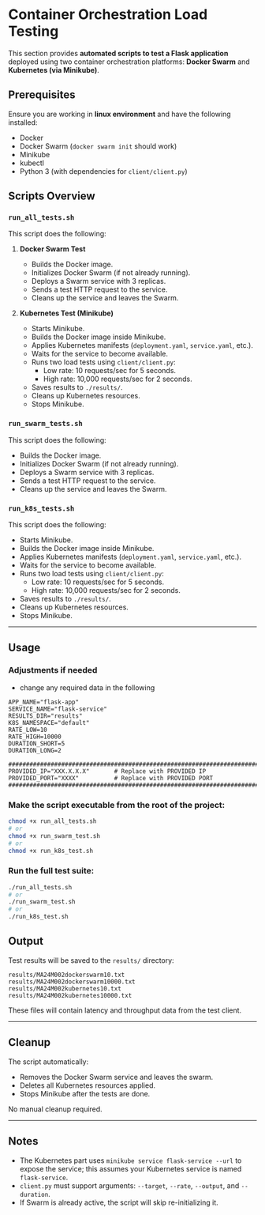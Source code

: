 
# Container Orchestration Load Testing

This section provides **automated scripts to test a Flask application** deployed using two container orchestration platforms: **Docker Swarm** and **Kubernetes (via Minikube)**.



## Prerequisites

Ensure you are working in **linux environment** and have the following installed:

- Docker
- Docker Swarm (`docker swarm init` should work)
- Minikube
- kubectl
- Python 3 (with dependencies for `client/client.py`)


## Scripts Overview

### `run_all_tests.sh`

This script does the following:

1. **Docker Swarm Test**
   - Builds the Docker image.
   - Initializes Docker Swarm (if not already running).
   - Deploys a Swarm service with 3 replicas.
   - Sends a test HTTP request to the service.
   - Cleans up the service and leaves the Swarm.

2. **Kubernetes Test (Minikube)**
   - Starts Minikube.
   - Builds the Docker image inside Minikube.
   - Applies Kubernetes manifests (`deployment.yaml`, `service.yaml`, etc.).
   - Waits for the service to become available.
   - Runs two load tests using `client/client.py`:
     - Low rate: 10 requests/sec for 5 seconds.
     - High rate: 10,000 requests/sec for 2 seconds.
   - Saves results to `./results/`.
   - Cleans up Kubernetes resources.
   - Stops Minikube.



### `run_swarm_tests.sh`

This script does the following:

   - Builds the Docker image.
   - Initializes Docker Swarm (if not already running).
   - Deploys a Swarm service with 3 replicas.
   - Sends a test HTTP request to the service.
   - Cleans up the service and leaves the Swarm.





### `run_k8s_tests.sh`

This script does the following:

   - Starts Minikube.
   - Builds the Docker image inside Minikube.
   - Applies Kubernetes manifests (`deployment.yaml`, `service.yaml`, etc.).
   - Waits for the service to become available.
   - Runs two load tests using `client/client.py`:
     - Low rate: 10 requests/sec for 5 seconds.
     - High rate: 10,000 requests/sec for 2 seconds.
   - Saves results to `./results/`.
   - Cleans up Kubernetes resources.
   - Stops Minikube.

---



## Usage

### Adjustments if needed
- change any required data in the following 
```
APP_NAME="flask-app"
SERVICE_NAME="flask-service"
RESULTS_DIR="results"
K8S_NAMESPACE="default"
RATE_LOW=10
RATE_HIGH=10000
DURATION_SHORT=5
DURATION_LONG=2

########################################################################
PROVIDED_IP="XXX.X.X.X"       # Replace with PROVIDED IP
PROVIDED_PORT="XXXX"          # Replace with PROVIDED PORT
########################################################################

```

### Make the script executable from the root of the project:

```bash
chmod +x run_all_tests.sh
# or
chmod +x run_swarm_test.sh
# or 
chmod +x run_k8s_test.sh

```

### Run the full test suite:

```bash
./run_all_tests.sh
# or 
./run_swarm_test.sh
# or 
./run_k8s_test.sh

```

## Output

Test results will be saved to the `results/` directory:

```
results/MA24M002dockerswarm10.txt
results/MA24M002dockerswarm10000.txt
results/MA24M002kubernetes10.txt
results/MA24M002kubernetes10000.txt
```

These files will contain latency and throughput data from the test client.

---

## Cleanup

The script automatically:

* Removes the Docker Swarm service and leaves the swarm.
* Deletes all Kubernetes resources applied.
* Stops Minikube after the tests are done.

No manual cleanup required.

---



## Notes

* The Kubernetes part uses `minikube service flask-service --url` to expose the service; this assumes your Kubernetes service is named `flask-service`.
* `client.py` must support arguments: `--target`, `--rate`, `--output`, and `--duration`.
* If Swarm is already active, the script will skip re-initializing it.

